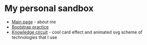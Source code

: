 # My personal sandbox

* [Main page](http://tuoris.github.io) - about me
* [Bootstrap practice](http://tuoris.github.io/bootstrap-practice/)
* [Knowledge circuit](http://tuoris.github.io/knowledge-circuit/) - cool card effect and animated svg scheme of technologies that I use